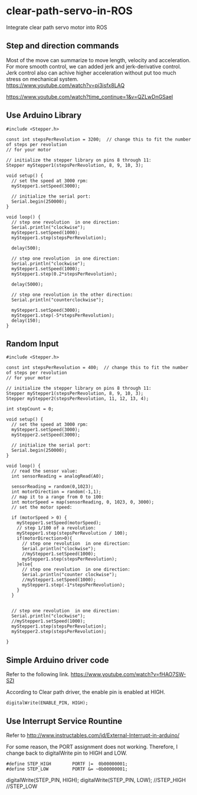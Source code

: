 # clear-path-servo-in-ROS
Integrate clear path servo motor into ROS


## Step and direction commands

Most of the move can summarize to move length, velocity and acceleration. For more smooth control, we can added jerk and jerk-derivative control. Jerk control also can achive higher acceleration without put too much stress on mechanical system.   
https://www.youtube.com/watch?v=pi3isfx8LAQ

https://www.youtube.com/watch?time_continue=1&v=QZLwDnGSaeI

## Use Arduino Library
```
#include <Stepper.h>

const int stepsPerRevolution = 3200;  // change this to fit the number of steps per revolution
// for your motor

// initialize the stepper library on pins 8 through 11:
Stepper myStepper1(stepsPerRevolution, 8, 9, 10, 3);

void setup() {
  // set the speed at 3000 rpm:
  myStepper1.setSpeed(3000);
  
  // initialize the serial port:
  Serial.begin(250000);
}

void loop() {
  // step one revolution  in one direction:
  Serial.println("clockwise");
  myStepper1.setSpeed(1000);
  myStepper1.step(stepsPerRevolution);
    
  delay(500);
  
  // step one revolution  in one direction:
  Serial.println("clockwise");
  myStepper1.setSpeed(1000);
  myStepper1.step(0.2*stepsPerRevolution);
  
  delay(5000);

  // step one revolution in the other direction:
  Serial.println("counterclockwise");
  
  myStepper1.setSpeed(3000);
  myStepper1.step(-5*stepsPerRevolution);
  delay(150);
}
```
## Random Input
```
#include <Stepper.h>

const int stepsPerRevolution = 400;  // change this to fit the number of steps per revolution
// for your motor

// initialize the stepper library on pins 8 through 11:
Stepper myStepper1(stepsPerRevolution, 8, 9, 10, 3);
Stepper myStepper2(stepsPerRevolution, 11, 12, 13, 4);

int stepCount = 0;

void setup() {
  // set the speed at 3000 rpm:
  myStepper1.setSpeed(3000);
  myStepper2.setSpeed(3000);

  // initialize the serial port:
  Serial.begin(250000);
}

void loop() {
  // read the sensor value:
  int sensorReading = analogRead(A0);

  sensorReading = random(0,1023);
  int motorDirection = random(-1,1);
  // map it to a range from 0 to 100:
  int motorSpeed = map(sensorReading, 0, 1023, 0, 3000);
  // set the motor speed:

  if (motorSpeed > 0) {
    myStepper1.setSpeed(motorSpeed);
    // step 1/100 of a revolution:
    myStepper1.step(stepsPerRevolution / 100);
    if(motorDirection>0){
      // step one revolution  in one direction:
      Serial.println("clockwise");
      //myStepper1.setSpeed(1000);
      myStepper1.step(stepsPerRevolution);
    }else{
      // step one revolution  in one direction:
      Serial.println("counter clockwise");
      //myStepper1.setSpeed(1000);
      myStepper1.step(-1*stepsPerRevolution);
    }
  }

  
  // step one revolution  in one direction:
  Serial.println("clockwise");
  //myStepper1.setSpeed(1000);
  myStepper1.step(stepsPerRevolution);
  myStepper2.step(stepsPerRevolution);
  
}
```
## Simple Arduino driver code
Refer to the following link.
https://www.youtube.com/watch?v=fHAO7SW-SZI

According to Clear path driver, the enable pin is enabled at HIGH. 
```
digitalWrite(ENABLE_PIN, HIGH);
```

## Use Interrupt Service Rountine
Refer to 
http://www.instructables.com/id/External-Interrupt-in-arduino/

For some reason, the PORT assignment does not working. Therefore, I change back to digitalWrite pin to HIGH and LOW.
```
#define STEP_HIGH        PORTF |=  0b00000001;
#define STEP_LOW         PORTF &= ~0b00000001;
```

digitalWrite(STEP_PIN, HIGH);
digitalWrite(STEP_PIN, LOW);
//STEP_HIGH
//STEP_LOW
```


